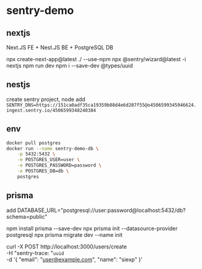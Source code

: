 # sentry-demo
## nextjs
Next.JS FE + Nest.JS BE + PostgreSQL DB

npx create-next-app@latest ./ --use-npm 
npx @sentry/wizard@latest -i nextjs
npm run dev
npm i --save-dev @types/uuid

## nestjs
create sentry project, node
add `SENTRY_DNS=https://151ca0adf35ca19359b08d4e6d207f55@o4506599345946624.ingest.sentry.io/4506599348240384`

## env
```bash
docker pull postgres
docker run --name sentry-demo-db \
    -p 5432:5432 \
    -e POSTGRES_USER=user \
    -e POSTGRES_PASSWORD=password \
    -e POSTGRES_DB=db \
    postgres
```

## prisma
add DATABASE_URL="postgresql://user:password@localhost:5432/db?schema=public"

npm install prisma --save-dev
npx prisma init --datasource-provider postgresql
npx prisma migrate dev --name init



 curl -X POST http://localhost:3000/users/create \
    -H "sentry-trace: "`uuid` \
    -d '{
        "email": "user@example.com",
        "name": "siexp"
    }'